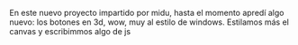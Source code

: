 En este nuevo proyecto impartido por midu, hasta el momento apredí algo nuevo:
los botones en 3d, wow, muy al estilo de windows.
Estilamos más el canvas y escribimmos algo de js
